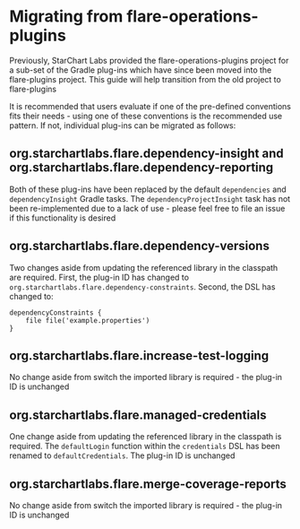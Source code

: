 # Migrating from flare-operations-plugins

Previously, StarChart Labs provided the flare-operations-plugins project for a sub-set of the Gradle plug-ins which have since been moved into the flare-plugins project. This guide will help transition from the old project to flare-plugins

It is recommended that users evaluate if one of the pre-defined conventions fits their needs - using one of these conventions is the recommended use pattern. If not, individual plug-ins can be migrated as follows:

## org.starchartlabs.flare.dependency-insight and org.starchartlabs.flare.dependency-reporting

Both of these plug-ins have been replaced by the default `dependencies` and `dependencyInsight` Gradle tasks. The `dependencyProjectInsight` task has not been re-implemented due to a lack of use - please feel free to file an issue if this functionality is desired

## org.starchartlabs.flare.dependency-versions

Two changes aside from updating the referenced library in the classpath are required. First, the plug-in ID has changed to `org.starchartlabs.flare.dependency-constraints`. Second, the DSL has changed to:

```
dependencyConstraints {
	file file('example.properties')
}
```

## org.starchartlabs.flare.increase-test-logging

No change aside from switch the imported library is required - the plug-in ID is unchanged

## org.starchartlabs.flare.managed-credentials

One change aside from updating the referenced library in the classpath is required. The `defaultLogin` function within the `credentials` DSL has been renamed to `defaultCredentials`. The plug-in ID is unchanged

## org.starchartlabs.flare.merge-coverage-reports

No change aside from switch the imported library is required - the plug-in ID is unchanged
